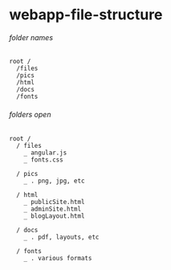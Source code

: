 # webapp-file-structure


###### folder names
```
root /
  /files
  /pics
  /html
  /docs
  /fonts
```

###### folders open
```
root /
  / files
    _ angular.js
    _ fonts.css
    
  / pics
    _ . png, jpg, etc
    
  / html
    _ publicSite.html
    _ adminSite.html
    _ blogLayout.html
    
  / docs
    _ . pdf, layouts, etc
    
  / fonts
    _ . various formats
```
